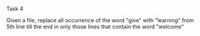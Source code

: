 Task 4 

Given a file, replace all occurrence of the word "give" with "learning" from 5th line till the end in only those lines that contain the word "welcome"
